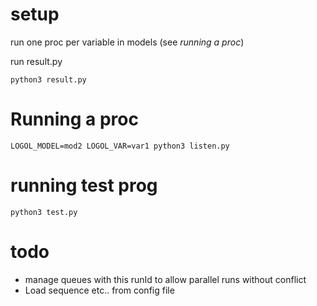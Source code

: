 # setup

run one proc per variable in models (see *running a proc*)

run result.py

    python3 result.py

# Running a proc

    LOGOL_MODEL=mod2 LOGOL_VAR=var1 python3 listen.py

# running test prog

    python3 test.py


# todo

* manage queues with this runId to allow parallel runs without conflict
* Load sequence etc.. from config file
